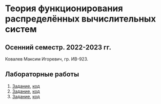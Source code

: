 # Теория функционирования распределённых вычислительных систем

## Осенний семестр. 2022-2023 гг.

Ковалев Максим Игоревич, гр. ИВ-923.

## Лабораторные работы

1. [Задание](./docs/dcsft-lab1.pdf), [код](./lab1/)
2. [Задание](./docs/dcsft-lab2.pdf), [код](./lab2/)
3. [Задание](./docs/dcsft-lab3.pdf), [код](./lab3/)
